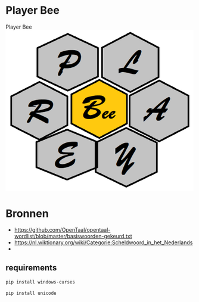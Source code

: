 # Player Bee
Player Bee
![alt text](logo.png)

# Bronnen
* https://github.com/OpenTaal/opentaal-wordlist/blob/master/basiswoorden-gekeurd.txt
* https://nl.wiktionary.org/wiki/Categorie:Scheldwoord_in_het_Nederlands
* 

## requirements
```
pip install windows-curses
```

```
pip install unicode
```
